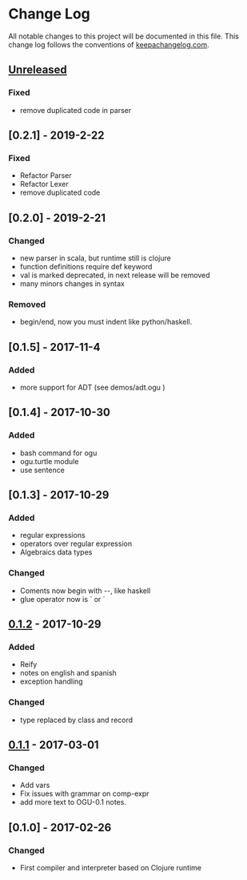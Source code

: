# Change Log
All notable changes to this project will be documented in this file. This change log follows the conventions of [keepachangelog.com](http://keepachangelog.com/).

## [Unreleased]

### Fixed 

- remove duplicated code in parser
## [0.2.1] - 2019-2-22

### Fixed

- Refactor Parser
- Refactor Lexer
- remove duplicated code

## [0.2.0] - 2019-2-21

### Changed

- new parser in scala, but runtime still is clojure
- function definitions require def keyword
- val is marked deprecated, in next release will be removed
- many minors changes in syntax

### Removed

- begin/end, now you must indent like python/haskell.


## [0.1.5] - 2017-11-4

### Added

- more support for ADT (see demos/adt.ogu   )

## [0.1.4] - 2017-10-30

### Added

- bash command for ogu
- ogu.turtle module
- use sentence

## [0.1.3] - 2017-10-29

### Added

- regular expressions
- operators over regular expression
- Algebraics data types

### Changed

- Coments now begin with --, like haskell
- glue operator now is ` or ´ 

## [0.1.2] - 2017-10-29

### Added

- Reify
- notes on english and spanish 
- exception handling

### Changed

- type replaced by class and record

## [0.1.1] - 2017-03-01

### Changed

- Add vars
- Fix issues with grammar on comp-expr
- add more text to OGU-0.1 notes.

## [0.1.0] - 2017-02-26

### Changed

- First compiler and interpreter based on Clojure runtime


[Unreleased]: https://github.com/your-name/ogu-lang/compare/0.1.1...HEAD
[0.1.2]: https://github.com/your-name/ogu-lang/compare/0.1.1...0.1.2
[0.1.1]: https://github.com/your-name/ogu-lang/compare/0.1.0...0.1.1
